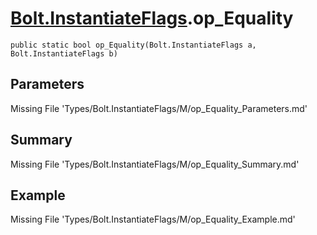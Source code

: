 # [Bolt.InstantiateFlags](Types/Bolt.InstantiateFlags.md).op_Equality
`public static bool op_Equality(Bolt.InstantiateFlags a, Bolt.InstantiateFlags b)`
## Parameters
Missing File 'Types/Bolt.InstantiateFlags/M/op_Equality_Parameters.md'
## Summary
Missing File 'Types/Bolt.InstantiateFlags/M/op_Equality_Summary.md'
## Example
Missing File 'Types/Bolt.InstantiateFlags/M/op_Equality_Example.md'
